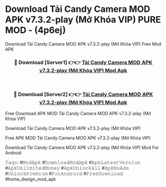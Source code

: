# Download Tải Candy Camera MOD APK v7.3.2-play (Mở Khóa VIP) PURE MOD - (4p6ej)
Download Tải Candy Camera MOD APK v7.3.2-play (Mở Khóa VIP) Free Mod APK

<div align="center">
<h3>🔴 Download [Server1] 👉👉 <a href="https://apk-comot.site?title=Tải_Candy_Camera_MOD_APK_v7.3.2-play_(Mở_Khóa_VIP)">Tải Candy Camera MOD APK v7.3.2-play (Mở Khóa VIP) Mod Apk</a></h3><br>

<h3>🔴 Download [Server2] 👉👉 <a href="https://apk-comot.site?title=Tải_Candy_Camera_MOD_APK_v7.3.2-play_(Mở_Khóa_VIP)">Tải Candy Camera MOD APK v7.3.2-play (Mở Khóa VIP) Mod Apk</a></h3>
</div>


Free Download APK MOD Tải Candy Camera MOD APK v7.3.2-play (Mở Khóa VIP)

Download Tải Candy Camera MOD APK v7.3.2-play (Mở Khóa VIP) 

Free APK MOD Tải Candy Camera MOD APK v7.3.2-play (Mở Khóa VIP) 

Download Tải Candy Camera MOD APK v7.3.2-play (Mở Khóa VIP) Mod For Android

𝚃𝚊𝚐𝚜: #𝙼𝚘𝚍𝙰𝚙𝚔 #𝙳𝚘𝚠𝚗𝚕𝚘𝚊𝚍𝙼𝚘𝚍𝙰𝚙𝚔 #𝙰𝚙𝚔𝙻𝚊𝚝𝚎𝚜𝚝𝚅𝚎𝚛𝚜𝚒𝚘𝚗 #𝙰𝚙𝚔𝚄𝚗𝚕𝚒𝚖𝚒𝚝𝚎𝚍𝙼𝚘𝚗𝚎𝚢 #𝙰𝚙𝚔𝚄𝚗𝚕𝚘𝚌𝚔𝙰𝚕𝚕 #𝙰𝚙𝚔𝙽𝚘𝙰𝚍𝚜 #𝚄𝚗𝚕𝚘𝚌𝚔𝙿𝚛𝚎𝚖𝚒𝚞𝚖 #𝙵𝚘𝚛𝙰𝚗𝚍𝚛𝚘𝚒𝚍 #𝙵𝚛𝚎𝚎𝙳𝚘𝚠𝚗𝚕𝚘𝚊𝚍 #home_design_mod_apk